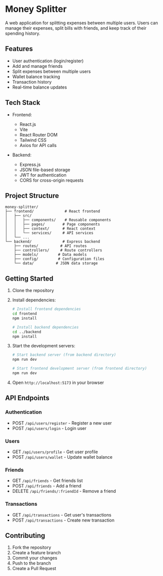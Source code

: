 # Money Splitter

A web application for splitting expenses between multiple users. Users can manage their expenses, split bills with friends, and keep track of their spending history.

## Features

- User authentication (login/register)
- Add and manage friends
- Split expenses between multiple users
- Wallet balance tracking
- Transaction history
- Real-time balance updates

## Tech Stack

- Frontend:
  - React.js
  - Vite
  - React Router DOM
  - Tailwind CSS
  - Axios for API calls

- Backend:
  - Express.js
  - JSON file-based storage
  - JWT for authentication
  - CORS for cross-origin requests

## Project Structure

```
money-splitter/
├── frontend/              # React frontend
│   ├── src/
│   │   ├── components/    # Reusable components
│   │   ├── pages/        # Page components
│   │   ├── context/      # React context
│   │   └── services/     # API services
│   └── ...
└── backend/              # Express backend
    ├── routes/          # API routes
    ├── controllers/     # Route controllers
    ├── models/         # Data models
    ├── config/         # Configuration files
    └── data/          # JSON data storage
```

## Getting Started

1. Clone the repository
2. Install dependencies:
   ```bash
   # Install frontend dependencies
   cd frontend
   npm install

   # Install backend dependencies
   cd ../backend
   npm install
   ```

3. Start the development servers:
   ```bash
   # Start backend server (from backend directory)
   npm run dev

   # Start frontend development server (from frontend directory)
   npm run dev
   ```

4. Open `http://localhost:5173` in your browser

## API Endpoints

### Authentication
- POST `/api/users/register` - Register a new user
- POST `/api/users/login` - Login user

### Users
- GET `/api/users/profile` - Get user profile
- POST `/api/users/wallet` - Update wallet balance

### Friends
- GET `/api/friends` - Get friends list
- POST `/api/friends` - Add a friend
- DELETE `/api/friends/:friendId` - Remove a friend

### Transactions
- GET `/api/transactions` - Get user's transactions
- POST `/api/transactions` - Create new transaction

## Contributing

1. Fork the repository
2. Create a feature branch
3. Commit your changes
4. Push to the branch
5. Create a Pull Request
